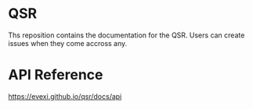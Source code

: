 # QSR

Ths reposition contains the documentation for the QSR.
Users can create issues when they come accross any.

# API Reference

https://evexi.github.io/qsr/docs/api